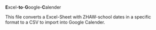 **E**xcel-**to**-**G**oogle-**C**alender

This file converts a Excel-Sheet with ZHAW-school dates in a specific format to a CSV to import into Google Calender.
